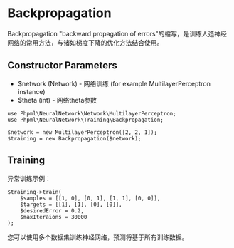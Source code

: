 # Backpropagation

Backpropagation "backward propagation of errors"的缩写，是训练人造神经网络的常用方法，与诸如梯度下降的优化方法结合使用。

## Constructor Parameters

* $network (Network) - 网络训练 (for example MultilayerPerceptron instance)
* $theta (int) - 网络theta参数

```
use Phpml\NeuralNetwork\Network\MultilayerPerceptron;
use Phpml\NeuralNetwork\Training\Backpropagation;

$network = new MultilayerPerceptron([2, 2, 1]);
$training = new Backpropagation($network);
```

## Training

异常训练示例：

```
$training->train(
    $samples = [[1, 0], [0, 1], [1, 1], [0, 0]],
    $targets = [[1], [1], [0], [0]],
    $desiredError = 0.2,
    $maxIteraions = 30000
);
```
您可以使用多个数据集训练神经网络，预测将基于所有训练数据。
